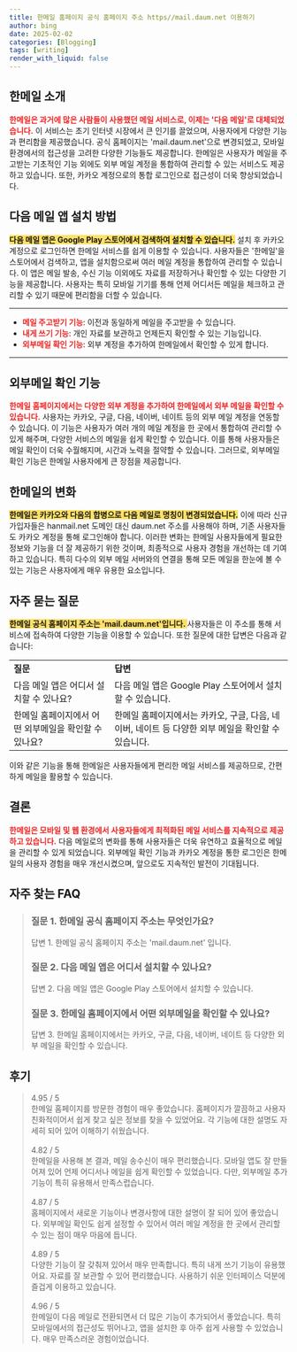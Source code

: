 ```yaml
---
title: 한메일 홈페이지 공식 홈페이지 주소 https//mail.daum.net 이용하기
author: bing
date: 2025-02-02
categories: [Blogging]
tags: [writing]
render_with_liquid: false
---
```



<h2 id='한메일_소개'>한메일 소개</h2>

<p><b><span style="color: #ee2323;">한메일은 과거에 많은 사람들이 사용했던 메일 서비스로, 이제는 '다음 메일'로 대체되었습니다.</span></b> 이 서비스는 초기 인터넷 시장에서 큰 인기를 끌었으며, 사용자에게 다양한 기능과 편리함을 제공했습니다. 공식 홈페이지는 'mail.daum.net'으로 변경되었고, 모바일 환경에서의 접근성을 고려한 다양한 기능들도 제공합니다. 한메일은 사용자가 메일을 주고받는 기초적인 기능 외에도 외부 메일 계정을 통합하여 관리할 수 있는 서비스도 제공하고 있습니다. 또한, 카카오 계정으로의 통합 로그인으로 접근성이 더욱 향상되었습니다.</p>

<h2 id='다음_메일_앱_설치'>다음 메일 앱 설치 방법</h2>

<p><b><span style="background-color: #ffe066;">다음 메일 앱은 Google Play 스토어에서 검색하여 설치할 수 있습니다.</span></b> 설치 후 카카오 계정으로 로그인하면 한메일 서비스를 쉽게 이용할 수 있습니다. 사용자들은 '한메일'을 스토어에서 검색하고, 앱을 설치함으로써 여러 메일 계정을 통합하여 관리할 수 있습니다. 이 앱은 메일 발송, 수신 기능 이외에도 자료를 저장하거나 확인할 수 있는 다양한 기능을 제공합니다. 사용자는 특히 모바일 기기를 통해 언제 어디서든 메일을 체크하고 관리할 수 있기 때문에 편리함을 더할 수 있습니다.</p>

<hr />

<ul>
    <li><b><span style="color: #ee2323;">메일 주고받기 기능</span></b>: 이전과 동일하게 메일을 주고받을 수 있습니다.</li>
    <li><b><span style="color: #ee2323;">내게 쓰기 기능</span></b>: 개인 자료를 보관하고 언제든지 확인할 수 있는 기능입니다.</li>
    <li><b><span style="color: #ee2323;">외부메일 확인 기능</span></b>: 외부 계정을 추가하여 한메일에서 확인할 수 있게 합니다.</li>
</ul>

<hr />

<h2 id='외부메일_확인_기능'>외부메일 확인 기능</h2>

<p><b><span style="color: #ee2323;">한메일 홈페이지에서는 다양한 외부 계정을 추가하여 한메일에서 외부 메일을 확인할 수 있습니다.</span></b> 사용자는 카카오, 구글, 다음, 네이버, 네이트 등의 외부 메일 계정을 연동할 수 있습니다. 이 기능은 사용자가 여러 개의 메일 계정을 한 곳에서 통합하여 관리할 수 있게 해주며, 다양한 서비스의 메일을 쉽게 확인할 수 있습니다. 이를 통해 사용자들은 메일 확인이 더욱 수월해지며, 시간과 노력을 절약할 수 있습니다. 그러므로, 외부메일 확인 기능은 한메일 사용자에게 큰 장점을 제공합니다.</p>

<h2 id='한메일_변화'>한메일의 변화</h2>

<p><b><span style="background-color: #ffe066;">한메일은 카카오와 다음의 합병으로 다음 메일로 명칭이 변경되었습니다.</span></b> 이에 따라 신규 가입자들은 hanmail.net 도메인 대신 daum.net 주소를 사용해야 하며, 기존 사용자들도 카카오 계정을 통해 로그인해야 합니다. 이러한 변화는 한메일 사용자들에게 필요한 정보와 기능을 더 잘 제공하기 위한 것이며, 최종적으로 사용자 경험을 개선하는 데 기여하고 있습니다. 특히 다수의 외부 메일 서버와의 연결을 통해 모든 메일을 한눈에 볼 수 있는 기능은 사용자에게 매우 유용한 요소입니다.</p>

<h2 id='자주_묻는_질문'>자주 묻는 질문</h2>

<p><b><span style="background-color: #ffe066;">한메일 공식 홈페이지 주소는 'mail.daum.net'입니다. </span></b> 사용자들은 이 주소를 통해 서비스에 접속하여 다양한 기능을 이용할 수 있습니다. 또한 질문에 대한 답변은 다음과 같습니다:</p>

<table>
    <tr>
        <td><b>질문</b></td>
        <td><b>답변</b></td>
    </tr>
    <tr>
        <td>다음 메일 앱은 어디서 설치할 수 있나요?</td>
        <td>다음 메일 앱은 Google Play 스토어에서 설치할 수 있습니다.</td>
    </tr>
    <tr>
        <td>한메일 홈페이지에서 어떤 외부메일을 확인할 수 있나요?</td>
        <td>한메일 홈페이지에서는 카카오, 구글, 다음, 네이버, 네이트 등 다양한 외부 메일을 확인할 수 있습니다. </td>
    </tr>
</table>

<p>이와 같은 기능을 통해 한메일은 사용자들에게 편리한 메일 서비스를 제공하므로, 간편하게 메일을 활용할 수 있습니다.</p>

<h2 id='결론'>결론</h2>

<p><b><span style="color: #ee2323;">한메일은 모바일 및 웹 환경에서 사용자들에게 최적화된 메일 서비스를 지속적으로 제공하고 있습니다.</span></b> 다음 메일로의 변화를 통해 사용자들은 더욱 유연하고 효율적으로 메일을 관리할 수 있게 되었습니다. 외부메일 확인 기능과 카카오 계정을 통한 로그인은 한메일의 사용자 경험을 매우 개선시켰으며, 앞으로도 지속적인 발전이 기대됩니다.</p>


<h2 id='자주_찾는_FAQ'>자주 찾는 FAQ</h2>
<div itemscope="" itemtype="https://schema.org/FAQPage"> 
<blockquote> 
<div itemscope="" itemprop="mainEntity" itemtype="https://schema.org/Question"> 
<h3 itemprop="name">질문 1. 한메일 공식 홈페이지 주소는 무엇인가요?</h3> 
<div itemscope="" itemprop="acceptedAnswer" itemtype="https://schema.org/Answer"> 
<span itemprop="text"> 
<p>답변 1. 한메일 공식 홈페이지 주소는 'mail.daum.net' 입니다.</p> 
</span> 
</div> 
</div> 
<div itemscope="" itemprop="mainEntity" itemtype="https://schema.org/Question"> 
<h3 itemprop="name">질문 2. 다음 메일 앱은 어디서 설치할 수 있나요?</h3> 
<div itemscope="" itemprop="acceptedAnswer" itemtype="https://schema.org/Answer"> 
<span itemprop="text"> 
<p>답변 2. 다음 메일 앱은 Google Play 스토어에서 설치할 수 있습니다.</p> 
</span> 
</div> 
</div> 
<div itemscope="" itemprop="mainEntity" itemtype="https://schema.org/Question"> 
<h3 itemprop="name">질문 3. 한메일 홈페이지에서 어떤 외부메일을 확인할 수 있나요?</h3> 
<div itemscope="" itemprop="acceptedAnswer" itemtype="https://schema.org/Answer"> 
<span itemprop="text"> 
<p>답변 3. 한메일 홈페이지에서는 카카오, 구글, 다음, 네이버, 네이트 등 다양한 외부 메일을 확인할 수 있습니다.</p> 
</span> 
</div> 
</div> 
</blockquote> 
</div>
<h2 id='후기'>후기</h2>
<div itemscope itemtype="https://schema.org/Product">
  <blockquote>
  <div itemprop="review" itemscope itemtype="https://schema.org/Review">
      <div itemprop="reviewRating" itemscope itemtype="https://schema.org/Rating"> <span itemprop="ratingValue">4.95</span> / <span itemprop="bestRating">5</span> </div>
      <span itemprop="reviewBody">한메일 홈페이지를 방문한 경험이 매우 좋았습니다. 홈페이지가 깔끔하고 사용자 친화적이어서 쉽게 찾고 싶은 정보를 찾을 수 있었어요. 각 기능에 대한 설명도 자세히 되어 있어 이해하기 쉬웠습니다.</span>
  </div>
  <br>
  <div itemprop="review" itemscope itemtype="https://schema.org/Review">
      <div itemprop="reviewRating" itemscope itemtype="https://schema.org/Rating"> <span itemprop="ratingValue">4.82</span> / <span itemprop="bestRating">5</span> </div>
      <span itemprop="reviewBody">한메일을 사용해 본 결과, 메일 송수신이 매우 편리했습니다. 모바일 앱도 잘 만들어져 있어 언제 어디서나 메일을 쉽게 확인할 수 있었습니다. 다만, 외부메일 추가 기능이 특히 유용해서 만족스럽습니다.</span>
  </div>
  <br>
  <div itemprop="review" itemscope itemtype="https://schema.org/Review">
      <div itemprop="reviewRating" itemscope itemtype="https://schema.org/Rating"> <span itemprop="ratingValue">4.87</span> / <span itemprop="bestRating">5</span> </div>
      <span itemprop="reviewBody">홈페이지에서 새로운 기능이나 변경사항에 대한 설명이 잘 되어 있어 좋았습니다. 외부메일 확인도 쉽게 설정할 수 있어서 여러 메일 계정을 한 곳에서 관리할 수 있는 점이 매우 마음에 듭니다.</span>
  </div>
  <br>
  <div itemprop="review" itemscope itemtype="https://schema.org/Review">
      <div itemprop="reviewRating" itemscope itemtype="https://schema.org/Rating"> <span itemprop="ratingValue">4.89</span> / <span itemprop="bestRating">5</span> </div>
      <span itemprop="reviewBody">다양한 기능이 잘 갖춰져 있어서 매우 만족합니다. 특히 내게 쓰기 기능이 유용했어요. 자료를 잘 보관할 수 있어 편리했습니다. 사용하기 쉬운 인터페이스 덕분에 즐겁게 이용하고 있습니다.</span>
  </div>
  <br>
  <div itemprop="review" itemscope itemtype="https://schema.org/Review">
      <div itemprop="reviewRating" itemscope itemtype="https://schema.org/Rating"> <span itemprop="ratingValue">4.96</span> / <span itemprop="bestRating">5</span> </div>
      <span itemprop="reviewBody">한메일이 다음 메일로 전환되면서 더 많은 기능이 추가되어서 좋았습니다. 특히 모바일에서의 접근성도 뛰어나고, 앱을 설치한 후 아주 쉽게 사용할 수 있었습니다. 매우 만족스러운 경험이었습니다.</span>
  </div>
  </blockquote>
</div>
